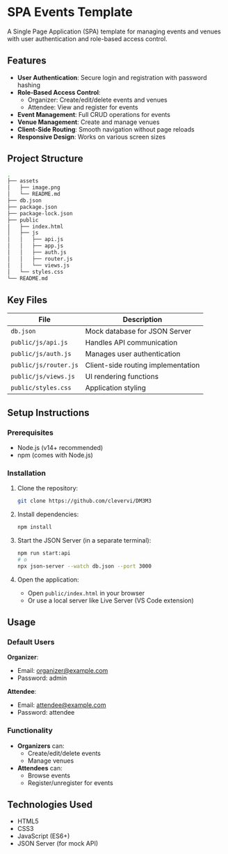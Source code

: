 # SPA Events Template

A Single Page Application (SPA) template for managing events and venues with user authentication and role-based access control.

## Features

- **User Authentication**: Secure login and registration with password hashing
- **Role-Based Access Control**:
  - Organizer: Create/edit/delete events and venues
  - Attendee: View and register for events
- **Event Management**: Full CRUD operations for events
- **Venue Management**: Create and manage venues
- **Client-Side Routing**: Smooth navigation without page reloads
- **Responsive Design**: Works on various screen sizes

## Project Structure

```bash
.
├── assets
│   ├── image.png
│   └── README.md
├── db.json
├── package.json
├── package-lock.json
├── public
│   ├── index.html
│   ├── js
│   │   ├── api.js
│   │   ├── app.js
│   │   ├── auth.js
│   │   ├── router.js
│   │   └── views.js
│   └── styles.css
└── README.md
```

## Key Files

| File | Description |
|------|-------------|
| `db.json` | Mock database for JSON Server |
| `public/js/api.js` | Handles API communication |
| `public/js/auth.js` | Manages user authentication |
| `public/js/router.js` | Client-side routing implementation |
| `public/js/views.js` | UI rendering functions |
| `public/styles.css` | Application styling |

## Setup Instructions

### Prerequisites
- Node.js (v14+ recommended)
- npm (comes with Node.js)

### Installation
1. Clone the repository:
   ```bash
   git clone https://github.com/clevervi/DM3M3
   ```

2. Install dependencies:
   ```bash
   npm install
   ```

3. Start the JSON Server (in a separate terminal):
   ```bash
   npm run start:api
   # o
   npx json-server --watch db.json --port 3000
   ```

4. Open the application:
   - Open `public/index.html` in your browser
   - Or use a local server like Live Server (VS Code extension)

## Usage

### Default Users
**Organizer**:
- Email: organizer@example.com
- Password: admin

**Attendee**:
- Email: attendee@example.com
- Password: attendee

### Functionality
- **Organizers** can:
  - Create/edit/delete events
  - Manage venues
- **Attendees** can:
  - Browse events
  - Register/unregister for events

## Technologies Used

- HTML5
- CSS3
- JavaScript (ES6+)
- JSON Server (for mock API)
